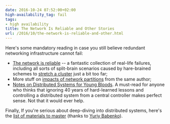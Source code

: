 ```yaml
---
date: 2016-10-24 07:52:00+02:00
high-availability_tag: fail
tags:
- high availability
title: The Network Is Reliable and Other Stories
url: /2016/10/the-network-is-reliable-and-other.html
---
```

Here's some mandatory reading in case you still believe redundant networking infrastructure cannot fail:

-   [The network is reliable](https://aphyr.com/posts/288-the-network-is-reliable) -- a fantastic collection of real-life failures, including all sorts of split-brain scenarios caused by hare-brained schemes to [stretch a cluster](/2011/06/stretched-clusters-almost-as-good-as.html) just a bit too far;
-   More stuff on [impacts of network partitions](https://aphyr.com/posts/281-call-me-maybe-carly-rae-jepsen-and-the-perils-of-network-partitions) from the same author;
-   [Notes on Distributed Systems for Young Bloods](https://www.somethingsimilar.com/2013/01/14/notes-on-distributed-systems-for-young-bloods/). A must-read for anyone who thinks that ignoring 40 years of hard-learned lessons and controlling a distributed system from a central controller makes perfect sense. Not that it would ever help.

Finally, If you\'re serious about deep-diving into distributed systems, here\'s the [list of materials to master](https://dancres.github.io/Pages/) (thanks to [Yuriy Babenko](https://www.linkedin.com/in/babenkoyuriy)).
